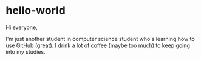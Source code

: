 # hello-world

Hi everyone, 

I'm just another student in computer science student who's learning how to use GitHub (great).
I drink a lot of coffee (maybe too much) to keep going into my studies.
